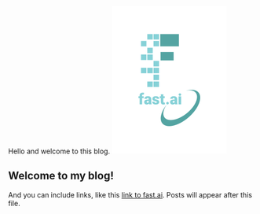 Hello and welcome to this blog.
![Image of fast.ai logo](images/logo.png)

## Welcome to my blog!

And you can include links, like this [link to fast.ai](https://www.fast.ai). Posts will appear after this file. 
